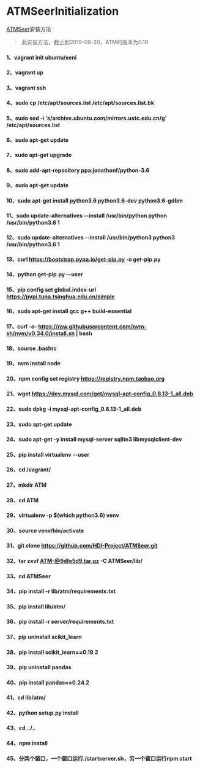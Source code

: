 # ATMSeerInitialization

[ATMSeer](https://github.com/HDI-Project/ATMSeer)安装方法

> 此安装方法，截止到2019-08-20，ATM的版本为0.10

#### 1、vagrant init ubuntu/xeni

#### 2、vagrant up

#### 3、vagrant ssh

#### 4、sudo cp /etc/apt/sources.list /etc/apt/sources.list.bk

#### 5、sudo sed -i 's/archive.ubuntu.com/mirrors.ustc.edu.cn/g' /etc/apt/sources.list

#### 6、sudo apt-get update

#### 7、sudo apt-get upgrade

#### 8、sudo add-apt-repository ppa:jonathonf/python-3.6

#### 9、sudo apt-get update

#### 10、sudo apt-get install python3.6 python3.6-dev python3.6-gdbm

#### 11、sudo update-alternatives --install /usr/bin/python python /usr/bin/python3.6 1

#### 12、sudo update-alternatives --install /usr/bin/python3 python3 /usr/bin/python3.6 1

#### 13、curl https://bootstrap.pypa.io/get-pip.py -o get-pip.py

#### 14、python get-pip.py --user

#### 15、pip config set global.index-url https://pypi.tuna.tsinghua.edu.cn/simple

#### 16、sudo apt-get install gcc g++ build-essential

#### 17、curl -o- https://raw.githubusercontent.com/nvm-sh/nvm/v0.34.0/install.sh | bash

#### 18、source .bashrc

#### 19、nvm install node

#### 20、npm config set registry https://registry.npm.taobao.org

#### 21、wget https://dev.mysql.com/get/mysql-apt-config_0.8.13-1_all.deb

#### 22、sudo dpkg -i mysql-apt-config_0.8.13-1_all.deb

#### 23、sudo apt-get update

#### 24、sudo apt-get -y install mysql-server sqlite3 libmysqlclient-dev

#### 25、pip install virtualenv --user

#### 26、cd /vagrant/

#### 27、mkdir ATM

#### 28、cd ATM

#### 29、virtualenv -p $(which python3.6) venv

#### 30、source venv/bin/activate

#### 31、git clone https://github.com/HDI-Project/ATMSeer.git

#### 32、tar zxvf ATM-@9dfe5d9.tar.gz -C ATMSeer/lib/

#### 33、cd ATMSeer

#### 34、pip install -r lib/atm/requirements.txt

#### 35、pip install lib/atm/

#### 36、pip install -r server/requirements.txt

#### 37、pip uninstall scikit_learn

#### 38、pip install scikit_learn==0.19.2

#### 39、pip uninstall pandas

#### 40、pip install pandas==0.24.2

#### 41、cd lib/atm/

#### 42、python setup.py install

#### 43、cd ../..

#### 44、npm install

#### 45、分两个窗口，一个窗口运行./startserver.sh，另一个窗口运行npm start
